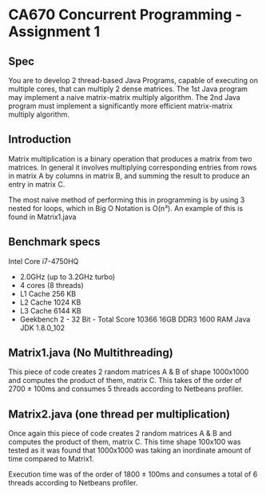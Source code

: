 # CA670 Concurrent Programming - Assignment 1

## Spec

You are to develop 2 thread-based Java Programs, capable of executing on multiple cores, that can multiply 2 dense 
matrices. The 1st Java program may implement a naive matrix-matrix multiply algorithm. The 2nd Java program must 
implement a significantly more efficient matrix-matrix multiply algorithm.

## Introduction

Matrix multiplication is a binary operation that produces a matrix from two matrices. In general it involves multiplying
corresponding entries from rows in matrix A by columns in matrix B, and summing the result to produce an entry in matrix C.

The most naive method of performing this in programming is by using 3 nested for loops, which in Big O Notation is O(n³).
An example of this is found in Matrix1.java

## Benchmark specs

Intel Core i7-4750HQ 
 - 2.0GHz (up to 3.2GHz turbo)
 - 4 cores (8 threads)
 - L1 Cache	256 KB
 - L2 Cache	1024 KB
 - L3 Cache	6144 KB
 - Geekbench 2 - 32 Bit - Total Score 10366
16GB DDR3 1600 RAM
Java JDK 1.8.0_102 

## Matrix1.java (No Multithreading)

This piece of code creates 2 random matrices A & B of shape 1000x1000 and computes the product of them, matrix C.
This takes of the order of 2700 ± 100ms and consumes 5 threads according to Netbeans profiler.


## Matrix2.java (one thread per multiplication)

Once again this piece of code creates 2 random matrices A & B and computes the product of them, matrix C. This time 
shape 100x100 was tested as it was found that 1000x1000 was taking an inordinate amount of time compared to Matrix1.

Execution time was of the order of 1800 ± 100ms and consumes a total of 6 threads according to Netbeans profiler.
